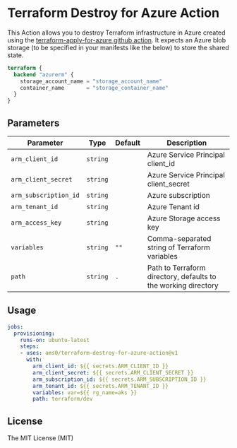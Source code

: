 # Terraform Destroy for Azure Action

This Action allows you to destroy Terraform infrastructure in Azure created using the [terraform-apply-for-azure github action](https://github.com/ams0/terraform-apply-for-azure-action). It expects an Azure blob storage (to be specified in your manifests like the below) to store the shared state.

```terraform
terraform {
  backend "azurerm" {
    storage_account_name = "storage_account_name"
    container_name       = "storage_container_name"
  }
}
```

## Parameters

| Parameter | Type | Default | Description |
|-----------|------|---------|-------------|
| `arm_client_id` | `string` | | Azure Service Principal client_id |
| `arm_client_secret` | `string` | | Azure Service Principal client_secret |
| `arm_subscription_id` | `string` | | Azure subscription |
| `arm_tenant_id` | `string` | | Azure Tenant id |
| `arm_access_key` | `string` | | Azure Storage access key |
| `variables` | `string` | `""` | Comma-separated string of Terraform variables |
| `path` | `string` | `.` | Path to Terraform directory, defaults to the working directory |

## Usage

```yaml
jobs:
  provisioning:
    runs-on: ubuntu-latest
    steps:
    - uses: ams0/terraform-destroy-for-azure-action@v1
      with:
        arm_client_id: ${{ secrets.ARM_CLIENT_ID }}
        arm_client_secret: ${{ secrets.ARM_CLIENT_SECRET }}
        arm_subscription_id: ${{ secrets.ARM_SUBSCRIPTION_ID }}
        arm_tenant_id: ${{ secrets.ARM_TENANT_ID }}
        variables: var=${{ rg_name=aks }}
        path: terraform/dev
```

## License

The MIT License (MIT)
